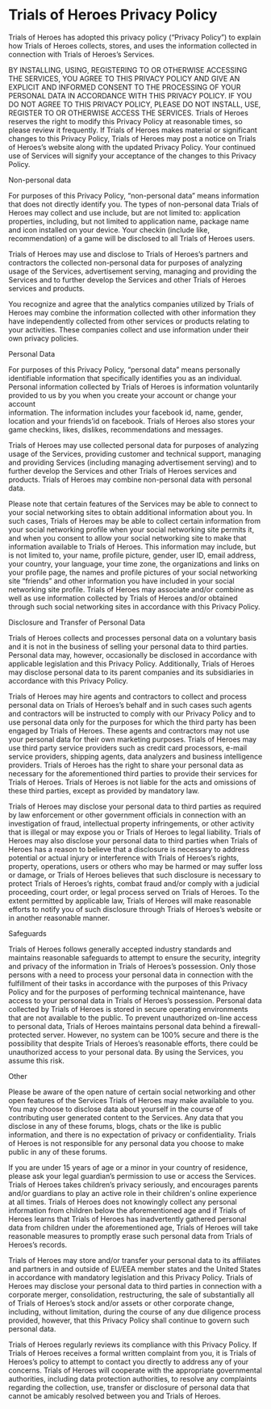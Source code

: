 # **Trials of Heroes Privacy Policy**

Trials of Heroes has adopted this privacy policy (“Privacy Policy”) to explain
how Trials of Heroes collects, stores, and uses the information collected in
connection with Trials of Heroes’s Services.  

BY INSTALLING, USING, REGISTERING TO OR OTHERWISE ACCESSING THE SERVICES, YOU
AGREE TO THIS PRIVACY POLICY AND GIVE AN EXPLICIT AND INFORMED CONSENT TO THE
PROCESSING OF YOUR PERSONAL DATA IN ACCORDANCE WITH THIS PRIVACY POLICY. IF
YOU DO NOT AGREE TO THIS PRIVACY POLICY, PLEASE DO NOT INSTALL, USE, REGISTER
TO OR OTHERWISE ACCESS THE SERVICES. Trials of Heroes reserves the right to
modify this Privacy Policy at reasonable times, so please review it
frequently. If Trials of Heroes makes material or significant changes to this
Privacy Policy, Trials of Heroes may post a notice on Trials of Heroes’s
website along with the updated Privacy Policy. Your continued use of Services
will signify your acceptance of the changes to this Privacy Policy.

Non-personal data

For purposes of this Privacy Policy, “non-personal data” means information
that does not directly identify you. The types of non-personal data Trials of
Heroes may collect and use include, but are not limited to: application
properties, including, but not limited to application name, package name and
icon installed on your device. Your checkin (include like, recommendation) of
a game will be disclosed to all Trials of Heroes users.

Trials of Heroes may use and disclose to Trials of Heroes’s partners and
contractors the collected non-personal data for purposes of analyzing usage of
the Services, advertisement serving, managing and providing the Services and
to further develop the Services and other Trials of Heroes services and
products.

You recognize and agree that the analytics companies utilized by Trials of
Heroes may combine the information collected with other information they have
independently collected from other services or products relating to your
activities. These companies collect and use information under their own
privacy policies.  

Personal Data

For purposes of this Privacy Policy, “personal data” means personally
identifiable information that specifically identifies you as an individual.  
Personal information collected by Trials of Heroes is information voluntarily
provided to us by you when you create your account or change your account  
information. The information includes your facebook id, name, gender, location
and your friends’id on facebook. Trials of Heroes also stores your game
checkins, likes, dislikes, recommendations and messages.

Trials of Heroes may use collected personal data for purposes of analyzing
usage of the Services, providing customer and technical support, managing and
providing Services (including managing advertisement serving) and to further
develop the Services and other Trials of Heroes services and products. Trials
of Heroes may combine non-personal data with personal data.

Please note that certain features of the Services may be able to connect to
your social networking sites to obtain additional information about you. In
such cases, Trials of Heroes may be able to collect certain information from
your social networking profile when your social networking site permits it,
and when you consent to allow your social networking site to make that
information available to Trials of Heroes. This information may include, but
is not limited to, your name, profile picture, gender, user ID, email address,
your country, your language, your time zone, the organizations and links on
your profile page, the names and profile pictures of your social networking
site “friends” and other information you have included in your social
networking site profile. Trials of Heroes may associate and/or combine as well
as use information collected by Trials of Heroes and/or obtained through such
social networking sites in accordance with this Privacy Policy.

Disclosure and Transfer of Personal Data

Trials of Heroes collects and processes personal data on a voluntary basis and
it is not in the business of selling your personal data to third parties.
Personal data may, however, occasionally be disclosed in accordance with
applicable legislation and this Privacy Policy. Additionally, Trials of Heroes
may disclose personal data to its parent companies and its subsidiaries in
accordance with this Privacy Policy.

Trials of Heroes may hire agents and contractors to collect and process
personal data on Trials of Heroes’s behalf and in such cases such agents and
contractors will be instructed to comply with our Privacy Policy and to use
personal data only for the purposes for which the third party has been engaged
by Trials of Heroes. These agents and contractors may not use your personal
data for their own marketing purposes. Trials of Heroes may use third party
service providers such as credit card processors, e-mail service providers,
shipping agents, data analyzers and business intelligence providers. Trials of
Heroes has the right to share your personal data as necessary for the
aforementioned third parties to provide their services for Trials of Heroes.
Trials of Heroes is not liable for the acts and omissions of these third
parties, except as provided by mandatory law.

Trials of Heroes may disclose your personal data to third parties as required
by law enforcement or other government officials in connection with an
investigation of fraud, intellectual property infringements, or other activity
that is illegal or may expose you or Trials of Heroes to legal liability.
Trials of Heroes may also disclose your personal data to third parties when
Trials of Heroes has a reason to believe that a disclosure is necessary to
address potential or actual injury or interference with Trials of Heroes’s
rights, property, operations, users or others who may be harmed or may suffer
loss or damage, or Trials of Heroes believes that such disclosure is necessary
to protect Trials of Heroes’s rights, combat fraud and/or comply with a
judicial proceeding, court order, or legal process served on Trials of Heroes.
To the extent permitted by applicable law, Trials of Heroes will make
reasonable efforts to notify you of such disclosure through Trials of Heroes’s
website or in another reasonable manner.

Safeguards

Trials of Heroes follows generally accepted industry standards and maintains
reasonable safeguards to attempt to ensure the security, integrity and privacy
of the information in Trials of Heroes’s possession. Only those persons with a
need to process your personal data in connection with the fulfillment of their
tasks in accordance with the purposes of this Privacy Policy and for the
purposes of performing technical maintenance, have access to your personal
data in Trials of Heroes’s possession. Personal data collected by Trials of
Heroes is stored in secure operating environments that are not available to
the public. To prevent unauthorized on-line access to personal data, Trials of
Heroes maintains personal data behind a firewall-protected server. However, no
system can be 100% secure and there is the possibility that despite Trials of
Heroes’s reasonable efforts, there could be unauthorized access to your
personal data. By using the Services, you assume this risk.

Other

Please be aware of the open nature of certain social networking and other open
features of the Services Trials of Heroes may make available to you. You may
choose to disclose data about yourself in the course of contributing user
generated content to the Services. Any data that you disclose in any of these
forums, blogs, chats or the like is public information, and there is no
expectation of privacy or confidentiality. Trials of Heroes is not responsible
for any personal data you choose to make public in any of these forums.

If you are under 15 years of age or a minor in your country of residence,
please ask your legal guardian’s permission to use or access the Services.
Trials of Heroes takes children’s privacy seriously, and encourages parents
and/or guardians to play an active role in their children's online experience
at all times. Trials of Heroes does not knowingly collect any personal
information from children below the aforementioned age and if Trials of Heroes
learns that Trials of Heroes has inadvertently gathered personal data from
children under the aforementioned age, Trials of Heroes will take reasonable
measures to promptly erase such personal data from Trials of Heroes’s records.

Trials of Heroes may store and/or transfer your personal data to its
affiliates and partners in and outside of EU/EEA member states and the United
States in accordance with mandatory legislation and this Privacy Policy.
Trials of Heroes may disclose your personal data to third parties in
connection with a corporate merger, consolidation, restructuring, the sale of
substantially all of Trials of Heroes’s stock and/or assets or other corporate
change, including, without limitation, during the course of any due diligence
process provided, however, that this Privacy Policy shall continue to govern
such personal data.  

Trials of Heroes regularly reviews its compliance with this Privacy Policy. If
Trials of Heroes receives a formal written complaint from you, it is Trials of
Heroes’s policy to attempt to contact you directly to address any of your
concerns. Trials of Heroes will cooperate with the appropriate governmental
authorities, including data protection authorities, to resolve any complaints
regarding the collection, use, transfer or disclosure of personal data that
cannot be amicably resolved between you and Trials of Heroes.

